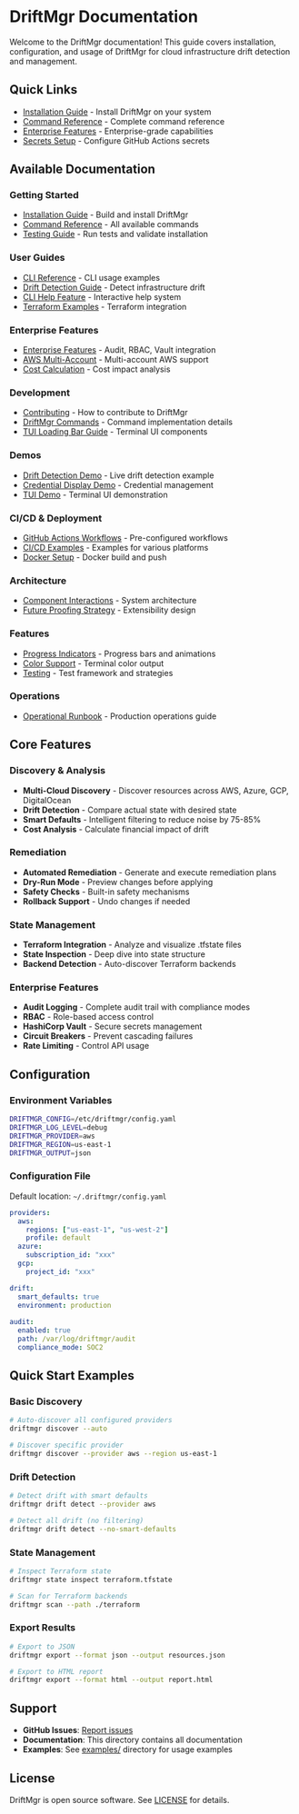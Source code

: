 # DriftMgr Documentation

Welcome to the DriftMgr documentation! This guide covers installation, configuration, and usage of DriftMgr for cloud infrastructure drift detection and management.

## Quick Links

- [Installation Guide](./INSTALLATION_GUIDE.md) - Install DriftMgr on your system
- [Command Reference](./COMMAND_REFERENCE.md) - Complete command reference
- [Enterprise Features](./ENTERPRISE_FEATURES.md) - Enterprise-grade capabilities
- [Secrets Setup](./SECRETS_SETUP.md) - Configure GitHub Actions secrets

## Available Documentation

### Getting Started
- [Installation Guide](./INSTALLATION_GUIDE.md) - Build and install DriftMgr
- [Command Reference](./COMMAND_REFERENCE.md) - All available commands
- [Testing Guide](./TESTING_GUIDE.md) - Run tests and validate installation

### User Guides
- [CLI Reference](./user-guide/cli-reference.md) - CLI usage examples
- [Drift Detection Guide](./user-guide/drift-detection-guide.md) - Detect infrastructure drift
- [CLI Help Feature](./user-guide/cli-help-feature.md) - Interactive help system
- [Terraform Examples](./user-guide/terraform-examples.md) - Terraform integration

### Enterprise Features
- [Enterprise Features](./ENTERPRISE_FEATURES.md) - Audit, RBAC, Vault integration
- [AWS Multi-Account](./AWS_MULTI_ACCOUNT_SUPPORT.md) - Multi-account AWS support
- [Cost Calculation](./COST_CALCULATION.md) - Cost impact analysis

### Development
- [Contributing](./CONTRIBUTING.md) - How to contribute to DriftMgr
- [DriftMgr Commands](./development/DRIFTMGR_COMMANDS.md) - Command implementation details
- [TUI Loading Bar Guide](./development/TUI_LOADING_BAR_GUIDE.md) - Terminal UI components

### Demos
- [Drift Detection Demo](./demos/DRIFT_DETECTION_DEMO.md) - Live drift detection example
- [Credential Display Demo](./demos/demo_credential_display.md) - Credential management
- [TUI Demo](./demos/demo_tui.md) - Terminal UI demonstration

### CI/CD & Deployment
- [GitHub Actions Workflows](./../.github/workflows/) - Pre-configured workflows
- [CI/CD Examples](./ci-cd-examples/README.md) - Examples for various platforms
- [Docker Setup](./../.github/workflows/docker.yml) - Docker build and push

### Architecture
- [Component Interactions](./architecture/component-interactions.md) - System architecture
- [Future Proofing Strategy](./architecture/FUTURE_PROOFING_STRATEGY.md) - Extensibility design

### Features
- [Progress Indicators](./PROGRESS_INDICATORS.md) - Progress bars and animations
- [Color Support](./COLOR_SUPPORT.md) - Terminal color output
- [Testing](./TESTING.md) - Test framework and strategies

### Operations
- [Operational Runbook](./runbooks/OPERATIONAL_RUNBOOK.md) - Production operations guide

## Core Features

### Discovery & Analysis
- **Multi-Cloud Discovery** - Discover resources across AWS, Azure, GCP, DigitalOcean
- **Drift Detection** - Compare actual state with desired state
- **Smart Defaults** - Intelligent filtering to reduce noise by 75-85%
- **Cost Analysis** - Calculate financial impact of drift

### Remediation
- **Automated Remediation** - Generate and execute remediation plans
- **Dry-Run Mode** - Preview changes before applying
- **Safety Checks** - Built-in safety mechanisms
- **Rollback Support** - Undo changes if needed

### State Management
- **Terraform Integration** - Analyze and visualize .tfstate files
- **State Inspection** - Deep dive into state structure
- **Backend Detection** - Auto-discover Terraform backends

### Enterprise Features
- **Audit Logging** - Complete audit trail with compliance modes
- **RBAC** - Role-based access control
- **HashiCorp Vault** - Secure secrets management
- **Circuit Breakers** - Prevent cascading failures
- **Rate Limiting** - Control API usage

## Configuration

### Environment Variables
```bash
DRIFTMGR_CONFIG=/etc/driftmgr/config.yaml
DRIFTMGR_LOG_LEVEL=debug
DRIFTMGR_PROVIDER=aws
DRIFTMGR_REGION=us-east-1
DRIFTMGR_OUTPUT=json
```

### Configuration File
Default location: `~/.driftmgr/config.yaml`

```yaml
providers:
  aws:
    regions: ["us-east-1", "us-west-2"]
    profile: default
  azure:
    subscription_id: "xxx"
  gcp:
    project_id: "xxx"

drift:
  smart_defaults: true
  environment: production
  
audit:
  enabled: true
  path: /var/log/driftmgr/audit
  compliance_mode: SOC2
```

## Quick Start Examples

### Basic Discovery
```bash
# Auto-discover all configured providers
driftmgr discover --auto

# Discover specific provider
driftmgr discover --provider aws --region us-east-1
```

### Drift Detection
```bash
# Detect drift with smart defaults
driftmgr drift detect --provider aws

# Detect all drift (no filtering)
driftmgr drift detect --no-smart-defaults
```

### State Management
```bash
# Inspect Terraform state
driftmgr state inspect terraform.tfstate

# Scan for Terraform backends
driftmgr scan --path ./terraform
```

### Export Results
```bash
# Export to JSON
driftmgr export --format json --output resources.json

# Export to HTML report
driftmgr export --format html --output report.html
```

## Support

- **GitHub Issues**: [Report issues](https://github.com/catherinevee/driftmgr/issues)
- **Documentation**: This directory contains all documentation
- **Examples**: See [examples/](../examples/) directory for usage examples

## License

DriftMgr is open source software. See [LICENSE](../LICENSE) for details.
